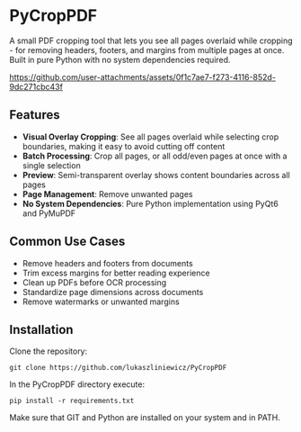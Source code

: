 # PyCropPDF

A small PDF cropping tool that lets you see all pages overlaid while cropping - for removing headers, footers, and margins from multiple pages at once. Built in pure Python with no system dependencies required.

https://github.com/user-attachments/assets/0f1c7ae7-f273-4116-852d-9dc271cbc43f

## Features

- **Visual Overlay Cropping**: See all pages overlaid while selecting crop boundaries, making it easy to avoid cutting off content
- **Batch Processing**: Crop all pages, or all odd/even pages at once with a single selection
- **Preview**: Semi-transparent overlay shows content boundaries across all pages
- **Page Management**: Remove unwanted pages
- **No System Dependencies**: Pure Python implementation using PyQt6 and PyMuPDF

## Common Use Cases

- Remove headers and footers from documents
- Trim excess margins for better reading experience
- Clean up PDFs before OCR processing
- Standardize page dimensions across documents
- Remove watermarks or unwanted margins

## Installation

Clone the repository:

```
git clone https://github.com/lukaszliniewicz/PyCropPDF
```
In the PyCropPDF directory execute:

```
pip install -r requirements.txt
```

Make sure that GIT and Python are installed on your system and in PATH.
